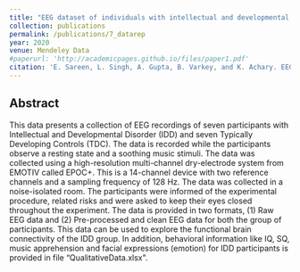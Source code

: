 ```yaml
---
title: "EEG dataset of individuals with intellectual and developmental disorder and healthy controls under rest and music stimuli"
collection: publications
permalink: /publications/7_datarep
year: 2020
venue: Mendeley Data
#paperurl: 'http://academicpages.github.io/files/paper1.pdf'
citation: 'E. Sareen, L. Singh, A. Gupta, B. Varkey, and K. Achary. EEG dataset of individuals with intellectual and developmental disorder and healthy controls while observing rest and musical stimulus (dataset). 2020, <i>Mendeley Data</i>, doi: http://dx.doi.org/10.17632/fshy54ypyh.2.'
---
```


## Abstract
This data presents a collection of EEG recordings of seven participants with Intellectual and Developmental Disorder (IDD) and seven Typically Developing Controls (TDC). The data is recorded while the participants observe a resting state and a soothing music stimuli. The data was collected using a high-resolution multi-channel dry-electrode system from EMOTIV called EPOC+. This is a 14-channel device with two reference channels and a sampling frequency of 128 Hz. The data was collected in a noise-isolated room. The participants were informed of the experimental procedure, related risks and were asked to keep their eyes closed throughout the experiment. The data is provided in two formats, (1) Raw EEG data and (2) Pre-processed and clean EEG data for both the group of participants. This data can be used to explore the functional brain connectivity of the IDD group. In addition, behavioral information like IQ, SQ, music apprehension and facial expressions (emotion) for IDD participants is provided in file “QualitativeData.xlsx".
